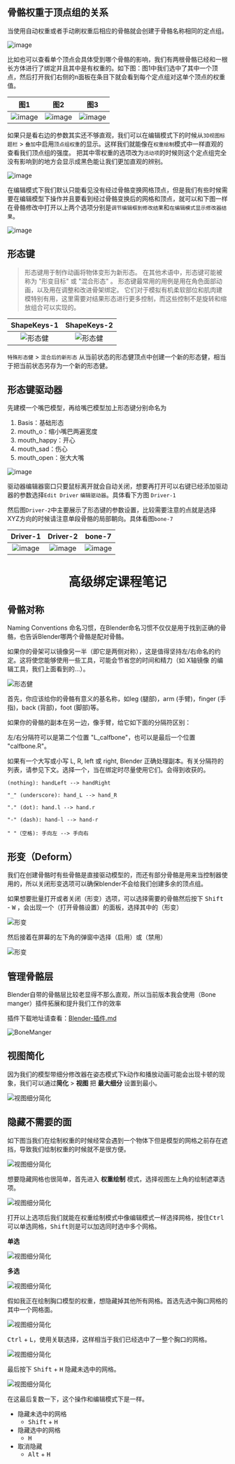 ## 骨骼权重于顶点组的关系

当使用自动权重或者手动刷权重后相应的骨骼就会创建于骨骼名称相同的定点组。

![image](./Images/bone-1.png)

比如也可以查看单个顶点会具体受到哪个骨骼的影响，我们有两根骨骼已经和一根长方体进行了绑定并且其中是有权重的。如下图：图1中我们选中了其中一个顶点，然后打开我们右侧的n面板在条目下就会看到每个定点组对这单个顶点的权重值。

图1 | 图2 | 图3
:---: | :---: | :---: |
![image](./Images/bone-3.png) | ![image](./Images/bone-2.png) | ![image](./Images/bone-4.png)

如果只是看右边的参数其实还不够直观，我们可以在编辑模式下的时候从`3D视图标题栏` > `叠加`中启用`顶点组权重`的显示。这样我们就能像在`权重绘制`模式中一样直观的查看我们顶点组的强度。
把其中零权重的选项改为`活动项`的时候则这个定点组完全没有影响到的地方会显示成黑色能让我们更加直观的辨别。 

![image](./Images/bone-5.png)

在编辑模式下我们默认只能看见没有经过骨骼变换网格顶点，但是我们有些时候需要在编辑模型下操作并且要看到经过骨骼变换后的网格和顶点，就可以和下图一样在骨骼修改中打开以上两个选项分别是`调节编辑框到修改结果`和`在编辑模式显示修改器结果`。

![image](./Images/bone-6.png)


## 形态键
> 形态键用于制作动画将物体变形为新形态。 在其他术语中，形态键可能被称为 "形变目标" 或 "混合形态" 。
形态键最常用的用例是用在角色面部动画，以及用在调整和改进骨架绑定。 它们对于模拟有机柔软部位和肌肉建模特别有用，这里需要对结果形态进行更多控制，而这些控制不是旋转和缩放组合可以实现的。

ShapeKeys-1 | ShapeKeys-2
:-: | :-:
![形态健](./Images/ShapeKeys-1.png) | ![形态健](./Images/ShapeKeys-2.png)

`特殊形态健` > `混合后的新形态` 从当前状态的形态健顶点中创建一个新的形态健，相当于把当前状态另存为一个新的形态健。 


## 形态键驱动器

先建模一个嘴巴模型，再给嘴巴模型加上形态键分别命名为

1. Basis：基础形态
2. mouth_o：缩小嘴巴两遍宽度
3. mouth_happy：开心
4. mouth_sad：伤心
5. mouth_open：张大大嘴

![image](./Images/ShapeKeys-3.png)

驱动器编辑器窗口只要鼠标离开就会自动关闭，想要再打开可以右键已经添加驱动器的参数选择`Edit Driver` `编辑驱动器`。具体看下方图 `Driver-1`

然后图`Driver-2`中主要展示了形态键的参数设置，比较需要注意的点就是选择XYZ方向的时候请注意单段骨骼的局部朝向。具体看图`bone-7`

Driver-1 | Driver-2 | bone-7
:---: | :---: | :---:
![image](./Images/Driver-1.png) | ![image](./Images/Driver-2.png) | ![image](./Images/bone-7.png)


# <center>高级绑定课程笔记</center>

## 骨骼对称
Naming Conventions 命名习惯，在Blender命名习惯不仅仅是用于找到正确的骨骼，也告诉Blender哪两个骨骼是配对骨骼。

如果你的骨架可以镜像另一半（即它是两侧对称），这是值得坚持左/右命名的约定。这将使您能够使用一些工具，可能会节省您的时间和精力（如 X轴镜像 的编辑工具，我们上面看到的...）。

![形态健](./Images/animation_armatures_bones_editing_naming_example.png)

首先，你应该给你的骨骼有意义的基名称，如leg (腿部)，arm (手臂)，finger (手指)，back (背部)，foot (脚部)等。

如果你的骨骼的副本在另一边，像手臂，给它如下面的分隔符区别：

左/右分隔符可以是第二个位置 "L_calfbone"，也可以是最后一个位置 "calfbone.R"。

如果有一个大写或小写 L, R, left 或 right, Blender 正确处理副本。有关分隔符的列表，请参见下文。选择一个，当在绑定时尽量使用它们。会得到收获的。

    (nothing): handLeft --> handRight

    "_" (underscore): hand_L --> hand_R

    "." (dot): hand.l --> hand.r

    "-" (dash): hand-l --> hand-r

    " "（空格): 手向左 --> 手向右



## 形变（Deform）

我们在创建骨骼时有些骨骼是直接驱动模型的，而还有部分骨骼是用来当控制器使用的，所以关闭形变选项可以确保blender不会给我们创建多余的顶点组。

如果想要批量打开或者关闭（形变）选项，可以选择需要的骨骼然后按下 <kbd>Shift</kbd> - <kbd>W</kbd> ，会出现一个（打开骨骼设置）的面板，选择其中的（形变）

![形变](./Images/bone-9.png)

然后接着在屏幕的左下角的弹窗中选择（启用）或（禁用）

![形变](./Images/bone-10.png)

## 管理骨骼层

Blender自带的骨骼层比较老显得不那么直观，所以当前版本我会使用（Bone manger）插件拓展和提升我们工作的效率

插件下载地址请查看：[Blender-插件.md](../Blender-插件.md)

![BoneManger](./Images/BoneManager-1.png)

## 视图简化

因为我们的模型带细分修改器在姿态模式下k动作和播放动画可能会出现卡顿的现象，我们可以通过**简化** > **视图** 把 **最大细分** 设置到最小。

![视图细分简化](./Images/Simplify-Viewport-1.png)


## 隐藏不需要的面

如下图当我们在绘制权重的时候经常会遇到一个物体下但是模型的网格之前存在遮挡，导致我们绘制权重的时候就不是很方便。

![视图细分简化](./Images/隐藏网格-1.png)

想要隐藏网格也很简单，首先进入 __权重绘制__ 模式，选择视图左上角的绘制遮罩选项。

![视图细分简化](./Images/隐藏网格-2.png)

打开以上选项后我们就能在权重绘制模式中像编辑模式一样选择网格，按住<kbd>Ctrl</kbd>可以单选网格，<kbd>Shift</kbd>则是可以加选同时选中多个网格。

__单选__

![视图细分简化](./Images/隐藏网格-3.png) 

__多选__

![视图细分简化](./Images/隐藏网格-4.png)

假如我正在绘制胸口模型的权重，想隐藏掉其他所有网格。首选先选中胸口网格的其中一个网格面。

![视图细分简化](./Images/隐藏网格-5.png)

<kbd>Ctrl</kbd> + <kbd>L</kbd>，使用关联选择，这样相当于我们已经选中了一整个胸口的网格。

![视图细分简化](./Images/隐藏网格-6.png)

最后按下 <kbd>Shift</kbd> + <kbd>H</kbd> 隐藏未选中的网格。

![视图细分简化](./Images/隐藏网格-7.png)

在这最后复数一下，这个操作和编辑模式下是一样。

-  隐藏未选中的网格 
   - <kbd>Shift</kbd> + <kbd>H</kbd>
-  隐藏选中的网格 
   - <kbd>H</kbd>
-  取消隐藏 
   - <kbd>Alt</kbd> + <kbd>H</kbd>

